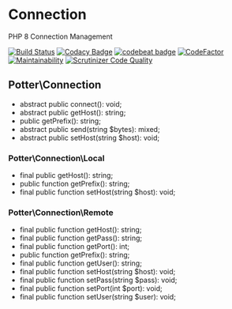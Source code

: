 # Connection
PHP 8 Connection Management

[![Build Status](https://scrutinizer-ci.com/g/jaypotter/Connection/badges/build.png?b=main)](https://scrutinizer-ci.com/g/jaypotter/Connection/build-status/main)
[![Codacy Badge](https://app.codacy.com/project/badge/Grade/0d4d253facbf4f0fab66a04dc3eccc10)](https://www.codacy.com/gh/jaypotter/Connection/dashboard?utm_source=github.com&amp;utm_medium=referral&amp;utm_content=jaypotter/Connection&amp;utm_campaign=Badge_Grade)
[![codebeat badge](https://codebeat.co/badges/fd022dcc-a961-4a74-961e-92f503b63b3c)](https://codebeat.co/projects/github-com-jaypotter-connection-main)
[![CodeFactor](https://www.codefactor.io/repository/github/jaypotter/connection/badge)](https://www.codefactor.io/repository/github/jaypotter/connection)
[![Maintainability](https://api.codeclimate.com/v1/badges/9747de4443b5b232b324/maintainability)](https://codeclimate.com/github/jaypotter/Connection/maintainability)
[![Scrutinizer Code Quality](https://scrutinizer-ci.com/g/jaypotter/Connection/badges/quality-score.png?b=main)](https://scrutinizer-ci.com/g/jaypotter/Connection/?branch=main)

## Potter\Connection

-   abstract public connect(): void;
-   abstract public getHost(): string;
-   public getPrefix(): string;
-   abstract public send(string $bytes): mixed;
-   abstract public setHost(string $host): void;

### Potter\Connection\Local

-   final public getHost(): string;
-   public function getPrefix(): string;
-   final public function setHost(string $host): void;

### Potter\Connection\Remote
-   final public function getHost(): string;
-   final public function getPass(): string;
-   final public function getPort(): int;
-   public function getPrefix(): string;
-   final public function getUser(): string;
-   final public function setHost(string $host): void;
-   final public function setPass(string $pass): void;
-   final public function setPort(int $port): void;
-   final public function setUser(string $user): void;
